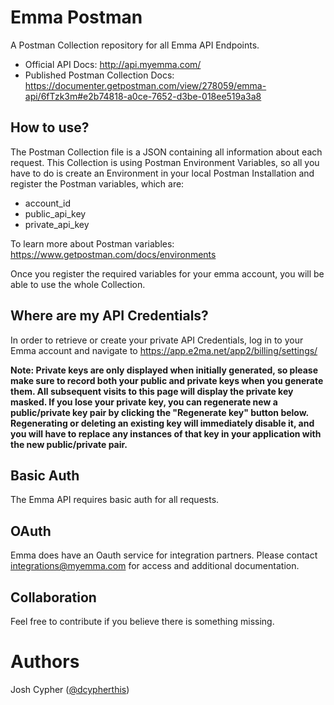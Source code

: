 # Emma Postman


A Postman Collection repository for all Emma API Endpoints. 

- Official API Docs: http://api.myemma.com/
- Published Postman Collection Docs: https://documenter.getpostman.com/view/278059/emma-api/6fTzk3m#e2b74818-a0ce-7652-d3be-018ee519a3a8 

## How to use?

The Postman Collection file is a JSON containing all information about each request.
This Collection is using Postman Environment Variables, so all you have to do is create an Environment in your local Postman Installation and register the Postman variables, which are:

- account_id
- public_api_key
- private_api_key

To learn more about Postman variables: https://www.getpostman.com/docs/environments

Once you register the required variables for your emma account, you will be able to use the whole Collection.

## Where are my API Credentials?

In order to retrieve or create your private API Credentials, log in to your Emma account and navigate to https://app.e2ma.net/app2/billing/settings/

**Note: Private keys are only displayed when initially generated, so please make sure to record both your public and private keys when you generate them. All subsequent visits to this page will display the private key masked. If you lose your private key, you can regenerate new a public/private key pair by clicking the "Regenerate key" button below. Regenerating or deleting an existing key will immediately disable it, and you will have to replace any instances of that key in your application with the new public/private pair.**

## Basic Auth

The Emma API requires basic auth for all requests. 

## OAuth

Emma does have an Oauth service for integration partners. Please contact integrations@myemma.com for access and additional documentation. 

## Collaboration

Feel free to contribute if you believe there is something missing.

# Authors

Josh Cypher ([@dcypherthis](https://github.com/dcypherthis))

